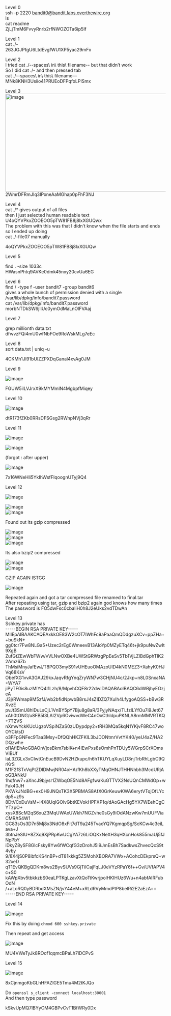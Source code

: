 Level 0  
ssh -p 2220 bandit0@bandit.labs.overthewire.org  
ls  
cat readme  
ZjLjTmM6FvvyRnrb2rfNWOZOTa6ip5If  

Level 1  
cat ./-  
263JGJPfgU6LtdEvgfWU1XP5yac29mFx  

Level 2  
I tried cat ./\-\-spaces\ in\ this\ filename\-\- but that didn’t work  
So I did cat ./- and then pressed tab  
cat ./--spaces\ in\ this\ filename—  
MNk8KNH3Usiio41PRUEoDFPqfxLPlSmx  

Level 3  
<img width="693" height="308" alt="image" src="https://github.com/user-attachments/assets/de736b82-bcc2-4d73-9e1a-d7609b8fd989" />  
2WmrDFRmJIq3IPxneAaMGhap0pFhF3NJ  


Level 4  
cat ./* gives output of all files  
then I just selected human readable text  
U4oQYVPkxZOOEOO5pTW81FB8j8lxXGUQwx  
The problem with this was that I didn’t know when the file starts and ends so I ended up doing  
cat ./-file07 manually  

4oQYVPkxZOOEOO5pTW81FB8j8lxXGUQw  

Level 5  

find . -size 1033c  
HWasnPhtq9AVKe0dmk45nxy20cvUa6EG  

Level 6  
find / -type f -user bandit7 -group bandit6  
gives a whole bunch of permission denied with a single  
/var/lib/dpkg/info/bandit7.password  
cat /var/lib/dpkg/info/bandit7.password  
morbNTDkSW6jIlUc0ymOdMaLnOlFVAaj  

Level 7  

grep millionth data.txt  
dfwvzFQi4mU0wfNbFOe9RoWskMLg7eEc  

Level 8  
sort data.txt | uniq -u  

4CKMh1JI91bUIZZPXDqGanal4xvAg0JM  

Level 9  

![image](https://github.com/user-attachments/assets/677f0032-5494-44f6-9d75-f29fa33d2a81)  

FGUW5ilLVJrxX9kMYMmlN4MgbpfMiqey  

Level 10  

![image](https://github.com/user-attachments/assets/87de86b8-9614-41ba-a6ca-bb033b098371)  

dtR173fZKb0RRsDFSGsg2RWnpNVj3qRr  

Level 11  

![image](https://github.com/user-attachments/assets/e2faf23d-a2fd-4cc7-a84d-f1f7e56c5ad1)  

![image](https://github.com/user-attachments/assets/41ca58ba-2b8b-47c9-9a41-9303e34fe55e)  

(forgot : after upper)  

![image](https://github.com/user-attachments/assets/76188f51-6fd6-4971-b201-880cef24d2f5)  

7x16WNeHIi5YkIhWsfFIqoognUTyj9Q4  

Level 12  

![image](https://github.com/user-attachments/assets/f6951467-910c-4a4b-a1f7-f80f704fc58c)  

![image](https://github.com/user-attachments/assets/c48226d4-5d14-4fb6-89b8-b4444f205e18)  
![image](https://github.com/user-attachments/assets/c0095afc-c0f7-4002-8e8d-d6d0997adfec)  

Found out its gzip compressed  

![image](https://github.com/user-attachments/assets/305b80fc-ba18-4004-8dff-5226717d679d)  
![image](https://github.com/user-attachments/assets/d973a3aa-3a8c-42ff-a392-7c7b39287d79)  
![image](https://github.com/user-attachments/assets/578bb5a4-21cd-494d-aee5-b2e2855f96b6)  

Its also bzip2 compressed  

![image](https://github.com/user-attachments/assets/304fd5e5-dfb8-4c04-a3e1-2f6fe7c66f50)  
![image](https://github.com/user-attachments/assets/e1c868d1-317c-47d1-8fef-8e0f5a86b95f)  

GZIP AGAIN ISTGG  

![image](https://github.com/user-attachments/assets/f9e360a1-175b-4269-9ded-35e024ded154)  

Repeated again and got a tar compressed file renamed to final.tar  
After repeating using tar, gzip and bzip2 again god knows how many times  
The password is FO5dwFsc0cbaIiH0h8J2eUks2vdTDwAn  

Level 13  
Sshkey.private has  
-----BEGIN RSA PRIVATE KEY-----  
MIIEpAIBAAKCAQEAxkkOE83W2cOT7IWhFc9aPaaQmQDdgzuXCv+ppZHa++buSkN+  
gg0tcr7Fw8NLGa5+Uzec2rEg0WmeevB13AIoYp0MZyETq46t+jk9puNwZwIt9XgB  
ZufGtZEwWbFWw/vVLNwOXBe4UWStGRWzgPpEeSv5Tb1VjLZIBdGphTIK22Amz6Zb  
ThMsiMnyJafEwJ/T8PQO3myS91vUHEuoOMAzoUID4kN0MEZ3+XahyK0HJVq68KsV  
ObefXG1vvA3GAJ29kxJaqvRfgYnqZryWN7w3CHjNU4c/2Jkp+n8L0SnxaNA+WYA7  
jiPyTF0is8uzMlYQ4l1Lzh/8/MpvhCQF8r22dwIDAQABAoIBAQC6dWBjhyEOzjeA  
J3j/RWmap9M5zfJ/wb2bfidNpwbB8rsJ4sZIDZQ7XuIh4LfygoAQSS+bBw3RXvzE  
pvJt3SmU8hIDuLsCjL1VnBY5pY7Bju8g8aR/3FyjyNAqx/TLfzlLYfOu7i9Jet67  
xAh0tONG/u8FB5I3LAI2Vp6OviwvdWeC4nOxCthldpuPKNLA8rmMMVRTKQ+7T2VS  
nXmwYckKUcUgzoVSpiNZaS0zUDypdpy2+tRH3MQa5kqN1YKjvF8RC47woOYCktsD  
o3FFpGNFec9Taa3Msy+DfQQhHKZFKIL3bJDONtmrVvtYK40/yeU4aZ/HA2DQzwhe  
ol1AfiEhAoGBAOnVjosBkm7sblK+n4IEwPxs8sOmhPnTDUy5WGrpSCrXOmsVIBUf  
laL3ZGLx3xCIwtCnEucB9DvN2HZkupc/h6hTKUYLqXuyLD8njTrbRhLgbC9QrKrS  
M1F2fSTxVqPtZDlDMwjNR04xHA/fKh8bXXyTMqOHNJTHHNhbh3McdURjAoGBANkU  
1hqfnw7+aXncJ9bjysr1ZWbqOE5Nd8AFgfwaKuGTTVX2NsUQnCMWdOp+wFak40JH  
PKWkJNdBG+ex0H9JNQsTK3X5PBMAS8AfX0GrKeuwKWA6erytVTqjOfLYcdp5+z9s  
8DtVCxDuVsM+i4X8UqIGOlvGbtKEVokHPFXP1q/dAoGAcHg5YX7WEehCgCYTzpO+  
xysX8ScM2qS6xuZ3MqUWAxUWkh7NGZvhe0sGy9iOdANzwKw7mUUFViaCMR/t54W1  
GC83sOs3D7n5Mj8x3NdO8xFit7dT9a245TvaoYQ7KgmqpSg/ScKCw4c3eiLava+J  
3btnJeSIU+8ZXq9XjPRpKwUCgYA7z6LiOQKxNeXH3qHXcnHok855maUj5fJNpPbY  
iDkyZ8ySF8GlcFsky8Yw6fWCqfG3zDrohJ5l9JmEsBh7SadkwsZhvecQcS9t4vby  
9/8X4jS0P8ibfcKS4nBP+dT81kkkg5Z5MohXBORA7VWx+ACohcDEkprsQ+w32xeD  
qT1EvQKBgQDKm8ws2ByvSUVs9GjTilCajFqLJ0eVYzRPaY6f++Gv/UVfAPV4c+S0  
kAWpXbv5tbkkzbS0eaLPTKgLzavXtQoTtKwrjpolHKIHUz6Wu+n4abfAIRFubOdN  
/+aLoRQ0yBDRbdXMsZN/jvY44eM+xRLdRVyMmdPtP8belRi2E2aEzA==  
-----END RSA PRIVATE KEY-----  


Level 14  

![image](https://github.com/user-attachments/assets/39f0e13b-63b5-46c4-9394-124cc4e9e0be)  

Fix this by doing `chmod 600 sshkey.private`  

Then repeat and get access  

![image](https://github.com/user-attachments/assets/9dd62d32-cd3b-42bc-a4af-37c51dee7525)  

MU4VWeTyJk8ROof1qqmcBPaLh7lDCPvS  

Level 15  

![image](https://github.com/user-attachments/assets/dcfae17c-fcc7-4bf5-80b4-b753613701f7)  

8xCjnmgoKbGLhHFAZlGE5Tmu4M2tKJQo  

Do `openssl s_client -connect localhost:30001`  
And then type password  

kSkvUpMQ7lBYyCM4GBPvCvT1BfWRy0Dx  

